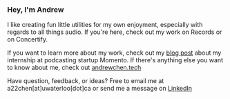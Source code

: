 ### Hey, I'm Andrew

I like creating fun little utilities for my own enjoyment, especially with regards to all things audio. If you're here, check out my work on Records or on Concertify.  

If you want to learn more about my work, check out my [blog post](https://andrewchen.tech/work/momento) about my internship at podcasting startup Momento.
If there's anything else you want to know about me, check out [andrewchen.tech](https://andrewchen.tech)

Have question, feedback, or ideas? Free to email me at a22chen[at]uwaterloo[dot]ca or send me a message on [LinkedIn](https://www.linkedin.com/in/anyuan-chen/) 
    
         
 
   
       
   
   
